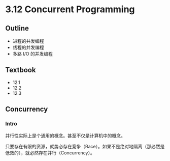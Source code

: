 # 3.12 Concurrent Programming

## Outline

* 进程的并发编程
* 线程的并发编程
* 多路 I/O 的并发编程

## Textbook

* 12.1
* 12.2
* 12.3

## Concurrency

### Intro

并行性实际上是个通用的概念。甚至不仅是计算机中的概念。

只要存在有限的资源，就势必存在竞争（Race）。如果不是绝对地隔离（那必然是低效的），就必然存在并行（Concurrency）。

